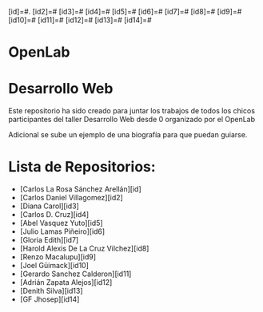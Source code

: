 [id]=#.
[id2]=#
[id3]=#
[id4]=#
[id5]=#
[id6]=#
[id7]=#
[id8]=#
[id9]=#
[id10]=#
[id11]=#
[id12]=#
[id13]=#
[id14]=#
# OpenLab 
Desarrollo Web
==========
Este repositorio ha sido creado para juntar los trabajos de todos los chicos participantes del taller Desarrollo Web desde 0 organizado por el OpenLab

Adicional se sube un ejemplo de una biografía para que puedan guiarse.


Lista de Repositorios:
==========
+ [Carlos La Rosa Sánchez Arellán][id]
+ [Carlos Daniel Villagomez][id2]
+ [Diana Carol][id3]
+ [Carlos D. Cruz][id4]
+ [Abel Vasquez Yuto][id5]
+ [Julio Lamas Piñeiro][id6]
+ [Gloria Edith][id7]
+ [Harold Alexis De La Cruz Vilchez][id8]
+ [Renzo Macalupu][id9]
+ [Joel Güimack][id10]
+ [Gerardo Sanchez Calderon][id11]
+ [Adrián Zapata Alejos][id12]
+ [Denith Silva][id13]
+ [GF Jhosep][id14]
